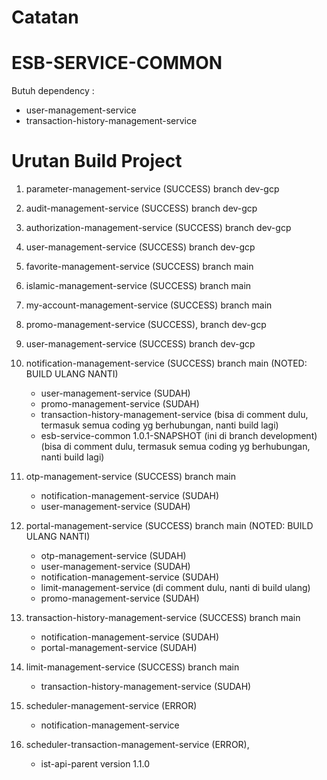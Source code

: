 # Catatan

# ESB-SERVICE-COMMON

Butuh dependency :

- user-management-service
- transaction-history-management-service

# Urutan Build Project

1. parameter-management-service (SUCCESS) branch dev-gcp
2. audit-management-service (SUCCESS) branch dev-gcp
3. authorization-management-service (SUCCESS) branch dev-gcp
4. user-management-service (SUCCESS) branch dev-gcp
5. favorite-management-service (SUCCESS) branch main
6. islamic-management-service (SUCCESS) branch main
7. my-account-management-service (SUCCESS) branch main
8. promo-management-service (SUCCESS), branch dev-gcp
9. user-management-service (SUCCESS) branch dev-gcp
10. notification-management-service (SUCCESS) branch main (NOTED: BUILD ULANG NANTI)

    - user-management-service (SUDAH)
    - promo-management-service (SUDAH)
    - transaction-history-management-service (bisa di comment dulu, termasuk semua coding yg berhubungan, nanti build lagi)
    - esb-service-common 1.0.1-SNAPSHOT (ini di branch development) (bisa di comment dulu, termasuk semua coding yg berhubungan, nanti build lagi)

11. otp-management-service (SUCCESS) branch main

    - notification-management-service (SUDAH)
    - user-management-service (SUDAH)

12. portal-management-service (SUCCESS) branch main (NOTED: BUILD ULANG NANTI)

    - otp-management-service (SUDAH)
    - user-management-service (SUDAH)
    - notification-management-service (SUDAH)
    - limit-management-service (di comment dulu, nanti di build ulang)
    - promo-management-service (SUDAH)

13. transaction-history-management-service (SUCCESS) branch main

    - notification-management-service (SUDAH)
    - portal-management-service (SUDAH)

14. limit-management-service (SUCCESS) branch main

    - transaction-history-management-service (SUDAH)

15. scheduler-management-service (ERROR)

    - notification-management-service

16. scheduler-transaction-management-service (ERROR),

    - ist-api-parent version 1.1.0
